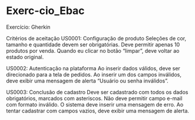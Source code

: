 # Exerc-cio_Ebac
Exercício: Gherkin

Critérios de aceitação
US0001: Configuração de produto
Seleções de cor, tamanho e quantidade devem ser obrigatórias.
Deve permitir apenas 10 produtos por venda.
Quando eu clicar no botão “limpar”, deve voltar ao estado original.

US0002: Autenticação na plataforma
Ao inserir dados válidos, deve ser direcionado para a tela de pedidos.
Ao inserir um dos campos inválidos, deve exibir uma mensagem de alerta “Usuário ou senha inválidos”.

US0003: Conclusão de cadastro
Deve ser cadastrado com todos os dados obrigatórios, marcados com asteriscos.
Não deve permitir campo e-mail com formato inválido. O sistema deve inserir uma mensagem de erro.
Ao tentar cadastrar com campos vazios, deve exibir uma mensagem de alerta.
